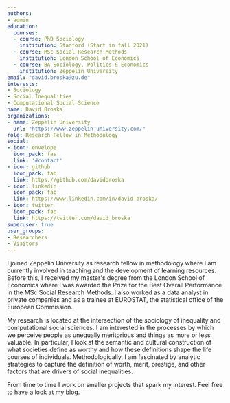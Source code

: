```yaml
---
authors:
- admin
education:
  courses:
  - course: PhD Sociology
    institution: Stanford (Start in fall 2021)
  - course: MSc Social Research Methods
    institution: London School of Economics
  - course: BA Sociology, Politics & Economics
    institution: Zeppelin University
email: "david.broska@zu.de"
interests:
- Sociology
- Social Inequalities
- Computational Social Science
name: David Broska
organizations:
- name: Zeppelin University
  url: "https://www.zeppelin-university.com/"
role: Research Fellow in Methodology
social:
- icon: envelope
  icon_pack: fas
  link: '#contact'
- icon: github
  icon_pack: fab
  link: https://github.com/davidbroska
- icon: linkedin
  icon_pack: fab
  link: https://www.linkedin.com/in/david-broska/
- icon: twitter
  icon_pack: fab
  link: https://twitter.com/david_broska
superuser: true
user_groups:
- Researchers
- Visitors
---
```


I joined Zeppelin University as research fellow in methodology where I am currently involved in teaching and the development of learning resources. Before this, I received my master's degree from the London School of Economics where I was awarded the Prize for the Best Overall Performance in the MSc Social Research Methods. I also worked as a data analyst in private companies and as a trainee at EUROSTAT, the statistical office of the European Commission.

My research is located at the intersection of the sociology of inequality and computational social sciences. I am interested in the processes by which we perceive people as unequally meritorious and things as more or less valuable. In particular, I look at the semantic and cultural construction of what societies define as worthy and how these definitions shape the life courses of individuals. Methodologically, I am fascinated by analytic strategies to capture the definition of worth, merit, prestige, and other factors that are drivers of social inequalities.

From time to time I work on smaller projects that spark my interest. Feel free to have a look at my [blog](#posts).